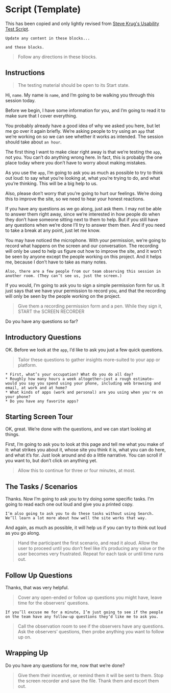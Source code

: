 # Script (Template)
This has been copied and only lightly revised from [Steve Krug's Usability Test Script](http://sensible.com/downloads/test-script-web.doc).

`Update any content in these blocks...`
```
and these blocks.
```
> Follow any directions in these blocks.

## Instructions
> The testing material should be open to its Start state.

Hi, `name`. My name is `name`, and I’m going to be walking you through this session today.

Before we begin, I have some information for you, and I’m going to read it to make sure that I cover everything.

You probably already have a good idea of why we asked you here, but let me go over it again briefly. We’re asking people to try using an `app` that we’re working on so we can see whether it works as intended. The session should take about `an hour`.

The first thing I want to make clear right away is that we’re testing the `app`, not you. You can’t do anything wrong here. In fact, this is probably the one place today where you don’t have to worry about making mistakes.

As you use the `app`, I’m going to ask you as much as possible to try to think out loud: to say what you’re looking at, what you’re trying to do, and what you’re thinking. This will be a big help to us.

Also, please don’t worry that you’re going to hurt our feelings. We’re doing this to improve the site, so we need to hear your honest reactions.

If you have any questions as we go along, just ask them. I may not be able to answer them right away, since we’re interested in how people do when they don’t have someone sitting next to them to help. But if you still have any questions when we’re done I’ll try to answer them then. And if you need to take a break at any point, just let me know.

You may have noticed the microphone. With your permission, we’re going to record what happens on the screen and our conversation. The recording will only be used to help us figure out how to improve the site, and it won’t be seen by anyone except the people working on this project. And it helps me, because I don’t have to take as many notes.

`Also, there are a few people from our team observing this session in another room. (They can’t see us, just the screen.)`

If you would, I’m going to ask you to sign a simple permission form for us. It just says that we have your permission to record you, and that the recording will only be seen by the people working on the project.

> Give them a recording permission form and a pen.
> While they sign it, START the SCREEN RECORDER

Do you have any questions so far?

## Introductory Questions
OK. Before we look at the `app`, I’d like to ask you just a few quick questions.

> Tailor these questions to gather insights more-suited to your app or platform.
```
* First, what’s your occupation? What do you do all day?
* Roughly how many hours a week altogether—just a rough estimate— would you say you spend using your phone, including web browsing and email, at work and at home?
* What kinds of apps (work and personal) are you using when you're on your phone?
* Do you have any favorite apps?
```

## Starting Screen Tour
OK, great. We’re done with the questions, and we can start looking at things.

First, I’m going to ask you to look at this page and tell me what you make of it: what strikes you about it, whose site you think it is, what you can do here, and what it’s for. Just look around and do a little narrative.
You can scroll if you want to, but don’t click on anything yet.

> Allow this to continue for three or four minutes, at most.

## The Tasks / Scenarios
Thanks. Now I’m going to ask you to try doing some specific tasks. I’m going to read each one out loud and give you a printed copy.

`I’m also going to ask you to do these tasks without using Search. We’ll learn a lot more about how well the site works that way.`

And again, as much as possible, it will help us if you can try to think out loud as you go along.

> Hand the participant the first scenario, and read it aloud.
> Allow the user to proceed until you don’t feel like it’s producing any value or the user becomes very frustrated.
> Repeat for each task or until time runs out.

## Follow Up Questions
Thanks, that was very helpful.

> Cover any open-ended or follow up questions you might have, leave time for the observers' questions.

`If you’ll excuse me for a minute, I’m just going to see if the people on the team have any follow-up questions they’d like me to ask you.`

> Call the observation room to see if the observers have any questions.
> Ask the observers’ questions, then probe anything you want to follow up on.

## Wrapping Up
Do you have any questions for me, now that we’re done?

> Give them their incentive, or remind them it will be sent to them.
> Stop the screen recorder and save the file.
> Thank them and escort them out.
